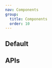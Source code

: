 ```yaml
---
nav: Components
group:
  title: Components
  order: 10
---
```


## Default

<code src="./demos/index.tsx" center></code>

## APIs

<API></API>
